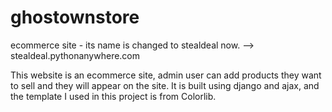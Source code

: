 # ghostownstore
ecommerce site - its name is changed to stealdeal now. --> stealdeal.pythonanywhere.com

This website is an ecommerce site, admin user can add products they want to sell and they will appear on the site.
It is built using django and ajax, and the template I used in this project is from Colorlib.
